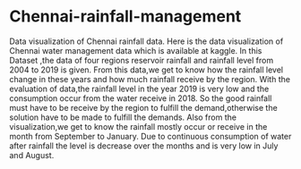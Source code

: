 # Chennai-rainfall-management
Data visualization of Chennai rainfall data.
Here is the data visualization of Chennai water management data which is available at kaggle.
In this Dataset ,the data of four regions reservoir rainfall and rainfall level from 2004 to 2019 is given.
From this data,we get to know how the rainfall level change in these years and how much rainfall receive by the region.
With the evaluation of data,the rainfall level in the year 2019 is very low and the consumption occur from the water receive in 2018.
So the good rainfall must have to be receive by the region to fulfill the demand,otherwise the solution have to be made to fulfill the demands.
Also from the visualization,we get to know the rainfall mostly occur or receive in the month from September to January.
Due to continuous consumption of water after rainfall the level is decrease over the months and is very low in July and  August.
